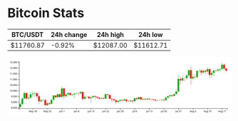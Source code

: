 # Bitcoin Stats

BTC/USDT|24h change|24h high|24h low|
|---|---|---|---|
|$11760.87|-0.92%|$12087.00|$11612.71|

<img src="./chart.svg">
